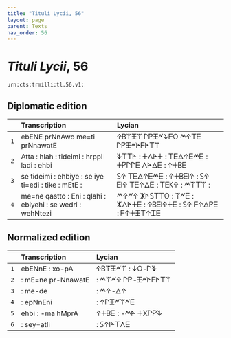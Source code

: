 ```yaml
---
title: "Tituli Lycii, 56"
layout: page
parent: Texts
nav_order: 56
---
```




# *Tituli Lycii*, 56




`urn:cts:trmilli:tl.56.v1:`

## Diplomatic edition

|  | Transcription | Lycian |
| :---: | :------ | :------ |
| `1` | ebENE prNnAwo me=ti prNnawatE | 𐊁𐊂𐊚𐊑𐊚 𐊓𐊕𐊑𐊏𐊙𐊇𐊒 𐊎𐊁𐊗𐊆 𐊓𐊕𐊑𐊏𐊀𐊇𐊀𐊗𐊚 |
| `2` | Atta : hlah : tideimi : hrppi ladi : ehbi | 𐊙𐊗𐊗𐊀 : 𐊛𐊍𐊀𐊛 : 𐊗𐊆𐊅𐊁𐊆𐊎𐊆 : 𐊛𐊕𐊓𐊓𐊆 𐊍𐊀𐊅𐊆 : 𐊁𐊛𐊂𐊆 |
| `3` | se tideimi : ehbiye : se iye ti=edi : tike : mEtE : | 𐊖𐊁 𐊗𐊆𐊅𐊁𐊆𐊎𐊆 : 𐊁𐊛𐊂𐊆𐊊𐊁 : 𐊖𐊁 𐊆𐊊𐊁 𐊗𐊆𐊁𐊅𐊆 : 𐊗𐊆𐊋𐊁 : 𐊎𐊚𐊗𐊚 : |
| `4` | me=ne qastto : Eni : qlahi : ebiyehi : se wedri : wehNtezi | 𐊎𐊁𐊏𐊁 𐊌𐊀𐊖𐊗𐊗𐊒 : 𐊚𐊏𐊆 : 𐊌𐊍𐊀𐊛𐊆 : 𐊁𐊂𐊆𐊊𐊁𐊛𐊆 : 𐊖𐊁 𐊇𐊁𐊅𐊕𐊆 : 𐊇𐊁𐊛𐊑𐊗𐊁𐊈𐊆 |

## Normalized edition

|  | Transcription | Lycian |
| :---: | :------ | :------ |
| `1` | ebENnE : xo-pA | 𐊁𐊂𐊚𐊑𐊏𐊚 : 𐊜𐊒-𐊓𐊙 |
| `2` | : mE=ne pr-NnawatE | : 𐊎𐊚𐊏𐊁 𐊓𐊕-𐊑𐊏𐊀𐊇𐊀𐊗𐊚 |
| `3` | : me-de | : 𐊎𐊁-𐊅𐊁 |
| `4` | : epNnEni | : 𐊁𐊓𐊑𐊏𐊚𐊏𐊆 |
| `5` | ehbi : -ma hMprA | 𐊁𐊛𐊂𐊆 : -𐊎𐊀 𐊛𐊐𐊓𐊕𐊙 |
| `6` | : sey=atli | : 𐊖𐊁𐊊𐊀𐊗𐊍𐊆 |